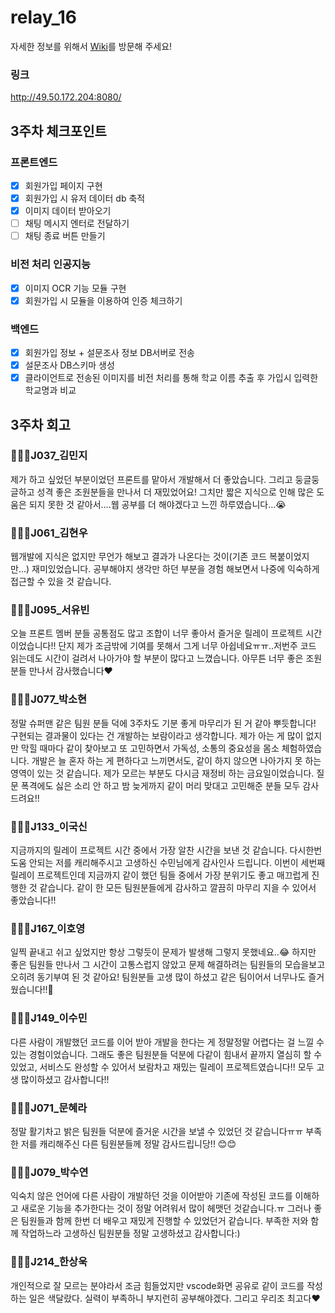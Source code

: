 # relay_16

자세한 정보를 위해서 [Wiki](https://github.com/boostcamp-2020/relay_16/wiki)를 방문해 주세요!

### 링크
http://49.50.172.204:8080/

## 3주차 체크포인트

### 프론트엔드
- [X] 회원가입 페이지 구현
- [X] 회원가입 시 유저 데이터 db 축적
- [X] 이미지 데이터 받아오기
- [ ] 채팅 메시지 엔터로 전달하기
- [ ] 채팅 종료 버튼 만들기

### 비전 처리 인공지능
- [X] 이미지 OCR 기능 모듈 구현
- [X] 회원가입 시 모듈을 이용하여 인증 체크하기

### 백엔드
- [X] 회원가입 정보 + 설문조사 정보 DB서버로 전송
- [X] 설문조사 DB스키마 생성
- [X] 클라이언트로 전송된 이미지를 비전 처리를 통해 학교 이름 추출 후 가입시 입력한 학교명과 비교

## 3주차 회고
### 👩🏻‍💻J037_김민지

제가 하고 싶었던 부분이었던 프론트를 맡아서 개발해서 더 좋았습니다. 그리고 둥글둥글하고 성격 좋은 조원분들을 만나서 더 재밌었어요! 그치만 짧은 지식으로 인해 많은 도움은 되지 못한 것 같아서….웹 공부를 더 해야겠다고 느낀 하루였습니다…:sob: 


### 🧑🏻‍💻J061_김현우 

웹개발에 지식은 없지만 무언가 해보고 결과가 나온다는 것이(기존 코드 복붙이었지만...)  재미있었습니다. 공부해야지 생각만 하던 부분을 경험 해보면서 나중에 익숙하게 접근할 수 있을 것 같습니다.


### 👩🏻‍💻J095_서유빈

오늘 프론트 멤버 분들 공통점도 많고 조합이 너무 좋아서 즐거운 릴레이 프로젝트 시간이었습니다!! 단지 제가 조금밖에 기여를 못해서 그게 너무 아쉽네요ㅠㅠ..저번주 코드 읽는데도 시간이 걸려서 나아가야 할 부분이 많다고 느꼈습니다. 아무튼 너무 좋은 조원분들 만나서 감사했습니다:heart:


### 👩🏻‍💻J077_박소현

정말 슈퍼맨 같은 팀원 분들 덕에 3주차도 기분 좋게 마무리가 된 거 같아 뿌듯합니다! 구현되는 결과물이 있다는 건 개발하는 보람이라고 생각합니다. 제가 아는 게 많이 없지만 막힐 때마다 같이 찾아보고 또 고민하면서 가독성, 소통의 중요성을 몸소 체험하였습니다. 개발은 늘 혼자 하는 게 편하다고 느끼면서도, 같이 하지 않으면 나아가지 못 하는 영역이 있는 것 같습니다. 제가 모르는 부분도 다시금 재정비 하는 금요일이었습니다. 질문 폭격에도 싫은 소리 안 하고 밤 늦게까지 같이 머리 맞대고 고민해준 분들 모두 감사드려요!!


### 🧑🏻‍💻J133_이국신 

지금까지의 릴레이 프로젝트 시간 중에서 가장 알찬 시간을 보낸  것 같습니다. 다시한번 도움 안되는 저를 캐리해주시고 고생하신 수민님에게 감사인사 드립니다. 이번이 세번째 릴레이 프로젝트인데 지금까지 같이 했던 팀들 중에서 가장 분위기도 좋고 매끄럽게 진행한 것 같습니다.  같이 한 모든 팀원분들에게 감사하고 깔끔히 마무리 지을 수 있어서 좋았습니다!!


### 🧑🏻‍💻J167_이호영

일찍 끝내고 쉬고 싶었지만 항상 그렇듯이 문제가 발생해 그렇지 못했네요..:joy: 하지만 좋은 팀원들 만나서 그 시간이 고통스럽지 않았고 문제 해결하려는 팀원들의 모습을보고 오히려 동기부여 된 것 같아요! 팀원분들 고생 많이 하셨고 같은 팀이어서 너무나도 즐거웠습니다!!:clap:


### 🧑🏻‍💻J149_이수민

다른 사람이 개발했던 코드를 이어 받아 개발을 한다는 게 정말정말 어렵다는 걸 느낄 수 있는 경험이었습니다. 그래도 좋은 팀원분들 덕분에 다같이 힘내서 끝까지 열심히 할 수 있었고, 서비스도 완성할 수 있어서 보람차고 재밌는 릴레이 프로젝트였습니다!! 모두 고생 많이하셨고 감사합니다!!


### 👩🏻‍💻J071_문혜라

정말 활기차고 밝은 팀원들 덕분에 즐거운 시간을 보낼 수 있었던 것 같습니다ㅠㅠ 부족한 저를 캐리해주신 다른 팀원분들께 정말 감사드립니당!! :blush::blush:


### 👩🏻‍💻J079_박수연

익숙치 않은 언어에 다른 사람이 개발하던 것을 이어받아 기존에 작성된 코드를 이해하고 새로운 기능을 추가한다는 것이 정말 어려워서 많이 헤맷던 것같습니다.ㅠ 그러나 좋은 팀원들과 함께 한번 더 배우고 재밌게 진행할 수 있었던거 같습니다. 부족한 저와 함께 작업하느라 고생하신 팀원분들 정말 고생하셨고 감사합니다:)

### 🧑🏻‍💻J214_한상욱

개인적으로 잘 모르는 분야라서 조금 힘들었지만 vscode화면 공유로 같이 코드를 작성하는 일은 색달랐다. 실력이 부족하니 부지런히 공부해야겠다. 그리고 우리조 최고다:heart:
